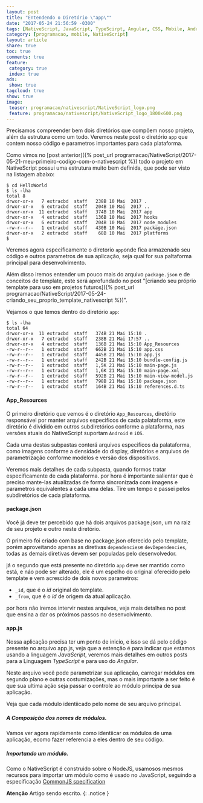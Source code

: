 ```yaml
---
layout: post
title: "Entendendo o Diretório \"app\""
date: "2017-05-24 21:56:59 -0300"
tags: [NativeScript, JavaScript, TypeScirpt, Angular, CSS, Mobile, Android, iOS, Programação, Telerik]
category: [programacao, mobile, NativeScript]
layout: article
share: true
toc: true
comments: true
feature:
 category: true
 index: true
ads:
 show: true
tagcloud: true
show: true
image:
 teaser: programacao/nativescript/NativeScript_logo.png
 feature: programacao/nativescript/NativeScript_logo_1800x600.png
---
```

Precisamos compreender bem dois diretórios que compõem nosso projeto, além da estrutura como um todo. Veremos neste post o diretório `app` que contem nosso código e parametros importantes para cada plataforma.

<!--more-->
Como vimos no [post anterior]({% post_url programacao/NativeScript/2017-05-21-meu-primeiro-codigo-com-o-nativescript %}) todo o projeto em NativeScript possui uma estrutura muito bem definida, que pode ser visto na listagem abaixo:

```
$ cd HelloWorld
$ ls -lha
total 8
drwxr-xr-x   7 extracbd  staff   238B 10 Mai  2017 .
drwxr-xr-x   6 extracbd  staff   204B 10 Mai  2017 ..
drwxr-xr-x  11 extracbd  staff   374B 10 Mai  2017 app
drwxr-xr-x   4 extracbd  staff   136B 10 Mai  2017 hooks
drwxr-xr-x   6 extracbd  staff   204B 10 Mai  2017 node_modules
-rw-r--r--   1 extracbd  staff   430B 10 Mai  2017 package.json
drwxr-xr-x   2 extracbd  staff    68B 10 Mai  2017 platforms
$
```
Veremos agora especificamente o diretorio `app`onde fica armazenado seu código e outros parametros de sua aplicação, seja qual for sua paltaforma principal para desenvolvimento.

Além disso iremos entender um pouco mais do arquivo `package.json` e de conceitos de template, este será aprofundado no post "[criando seu próprio template para uso em projetos futuros]({% post_url programacao/NativeScript/2017-05-24-criando_seu_proprio_template_nativescript %})".

Vejamos o que temos dentro do diretório `app`:

```
$ ls -lha
total 64
drwxr-xr-x  11 extracbd  staff   374B 21 Mai 15:10 .
drwxr-xr-x   7 extracbd  staff   238B 21 Mai 17:57 ..
drwxr-xr-x   4 extracbd  staff   136B 21 Mai 15:10 App_Resources
-rw-r--r--   1 extracbd  staff   662B 21 Mai 15:10 app.css
-rw-r--r--   1 extracbd  staff   445B 21 Mai 15:10 app.js
-rw-r--r--   1 extracbd  staff   242B 21 Mai 15:10 bundle-config.js
-rw-r--r--   1 extracbd  staff   1,5K 21 Mai 15:10 main-page.js
-rw-r--r--   1 extracbd  staff   1,6K 21 Mai 15:10 main-page.xml
-rw-r--r--   1 extracbd  staff   592B 21 Mai 15:10 main-view-model.js
-rw-r--r--   1 extracbd  staff   798B 21 Mai 15:10 package.json
-rw-r--r--   1 extracbd  staff   164B 21 Mai 15:10 references.d.ts
```

#### App_Resources
O primeiro diretório que vemos é o diretório `App_Resources`, diretório responsável por manter arquivos especificos de cada palataforma, este diretório é dividido em outros subdiretórios conforme a plataforma, nas versões atuais do NativeScript suportam `Android` e `iOS`.

Cada uma destas subpastas conterá arquivos especificos da palataforma, como imagens conforme a densidade do display, diretórios e arquivos de parametrização conforme modelos e versão dos dispositivos.

Veremos mais detalhes de cada subpasta, quando formos tratar especificamente de cada plataforma. por hora é importante salientar que é preciso mante-las atualizadas de forma sincronizada com imagens e parametros equivalentes a cada uma delas. Tire um tempo e passei pelos subdiretórios de cada plataforma.

#### package.json

Você já deve ter percebido que há dois arquivos package.json, um na raiz de seu projeto e outro neste diretório.

O primeiro foi criado com base no package.json oferecido pelo template, porém aproveitando apenas as diretivas `dependencies`e `devDependencies`, todas as demais diretivas devem ser populadas pelo desenvolvedor.

já o segundo que está presente no diretório `app` deve ser mantido como está, e náo pode ser alterado, ele é um espelho do original oferecido pelo template e vem acrescido de dois novos parametros:
* `_id`, que é o *id* original do template.
* `_from`, que é o *id* de origem da atual aplicação.

por hora não iremos intervir nestes arquivos, veja mais detalhes no post que ensina a dar os próximos passos no desenvolvimento.

#### app.js

Nossa aplicação precisa ter um ponto de inicio, e isso se dá pelo código presente no arquivo app.js, veja que a estenção é para indicar que estamos usando a linguagem *JavaScript*, veremos mais detalhes em outros posts para a Linguagem *TypeScript* e para uso do *Angular*.

Neste arquivo você pode parametrizar sua aplicação, carregar módulos em segundo plano e outras costumizações, mas o mais importante a ser feito é que sua ultima ação seja passar o controle ao módulo principa de sua aplicação.

Veja que cada módulo identiicado pelo nome de seu arquivo principal.

##### A Composição dos nomes de módulos.

Vamos ver agora rapidamente como identiicar os módulos de uma aplicação, ecomo fazer referencia a eles dentro de seu código.

##### Importando um módulo.

Como o NativeScript é construido sobre o NodeJS, usamosos mesmos recursos para importar um módulo como é usado no JavaScript, seguindo a especificação [CommonJS specification](http://wiki.commonjs.org/wiki/CommonJS)



**Atenção** Artigo sendo escrito.
{: .notice }
